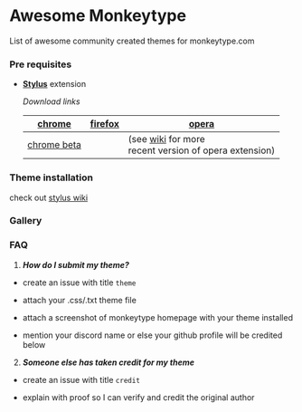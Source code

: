 # Awesome Monkeytype

List of awesome community created themes for monkeytype.com

### Pre requisites

- **[Stylus](https://add0n.com/stylus.html)** extension
  
  *Download links*
  
  | [chrome](https://chrome.google.com/webstore/detail/stylus/clngdbkpkpeebahjckkjfobafhncgmne) | [firefox](https://addons.mozilla.org/firefox/addon/styl-us/) | [opera](https://addons.opera.com/extensions/details/stylus/) |
  | --- | --- | --- |
  | [chrome beta](https://chrome.google.com/webstore/detail/stylus-beta/apmmpaebfobifelkijhaljbmpcgbjbdo) |     | (see [wiki](https://github.com/openstyles/stylus/wiki/Opera,-Outdated-Stylus) for more <br/>recent version of opera extension) |
  

### Theme installation

check out [stylus wiki](https://github.com/openstyles/stylus/wiki#stylus)

### Gallery

### FAQ

1. **_How do I submit my theme?_**
  
  - create an issue with title `theme`
    
  - attach your .css/.txt theme file
    
  - attach a screenshot of monkeytype homepage with your theme installed
    
  - mention your discord name or else your github profile will be credited below
    
2. **_Someone else has taken credit for my theme_**
  
  - create an issue with title `credit`
    
  - explain with proof so I can verify and credit the original author
